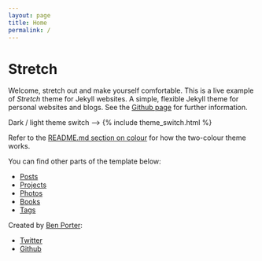 ```yaml
---
layout: page
title: Home
permalink: /
---
```


# Stretch

Welcome, stretch out and make yourself comfortable. This is a live example of *Stretch* theme for Jekyll websites. A simple, flexible Jekyll theme for personal websites and blogs. See the [Github page](https://github.com/penborter/stretch) for further information. 

Dark / light theme switch --> {% include theme_switch.html %}

Refer to the [README.md section on colour](https://github.com/penborter/stretch#two-colour-system) for how the two-colour theme works.

You can find other parts of the template below:

<ul class="nav-about">
  <li><a href="/posts">Posts</a></li>
  <li><a href="/projects">Projects</a></li>
  <li><a href="/photos">Photos</a></li>
  <li><a href="/books">Books</a></li>
  <li><a href="/tags">Tags</a></li>
</ul>

Created by [Ben Porter](https://www.ben.report/): 

- [Twitter](https://twitter.com/penborter)
- [Github](https://github.com/penborter)
